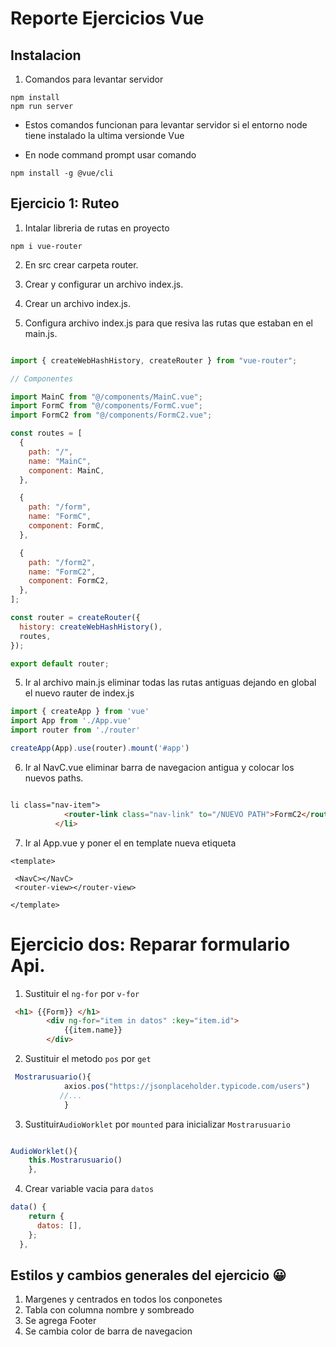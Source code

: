 # Reporte Ejercicios Vue

## Instalacion 

1. Comandos para levantar servidor
```
npm install
npm run server
```
* Estos comandos funcionan para levantar servidor si el entorno  node tiene instalado la 
ultima versionde Vue

* En node command prompt usar comando
~~~
npm install -g @vue/cli
~~~

## Ejercicio 1: Ruteo

1. Intalar libreria de rutas en proyecto

~~~
npm i vue-router
~~~

2. En src crear carpeta router.

3. Crear y configurar un archivo index.js.

4. Crear un archivo index.js.

5. Configura archivo index.js para que resiva las rutas
que estaban en el main.js.
 
~~~js

import { createWebHashHistory, createRouter } from "vue-router";

// Componentes

import MainC from "@/components/MainC.vue";
import FormC from "@/components/FormC.vue";
import FormC2 from "@/components/FormC2.vue";

const routes = [
  {
    path: "/",
    name: "MainC",
    component: MainC,
  },

  {
    path: "/form",
    name: "FormC",
    component: FormC,
  },

  {
    path: "/form2",
    name: "FormC2",
    component: FormC2,
  },
];

const router = createRouter({
  history: createWebHashHistory(),
  routes,
});

export default router;
~~~

5. Ir al archivo main.js eliminar todas las rutas antiguas dejando en global el nuevo rauter de index.js

~~~js
import { createApp } from 'vue'
import App from './App.vue'
import router from './router'

createApp(App).use(router).mount('#app')

~~~

6. Ir al NavC.vue eliminar barra de navegacion antigua y colocar los nuevos paths. 

~~~html 

li class="nav-item">
            <router-link class="nav-link" to="/NUEVO PATH">FormC2</router-link>
          </li>
~~~

7. Ir al App.vue y poner el en template nueva etiqueta 

~~~vue
<template>

 <NavC></NavC>
 <router-view></router-view>
 
</template>
~~~

# Ejercicio dos: Reparar formulario  Api. 

1. Sustituir el `ng-for` por `v-for`
~~~html
 <h1> {{Form}} </h1>
        <div ng-for="item in datos" :key="item.id">
            {{item.name}}
        </div>
~~~

2. Sustituir el metodo `pos` por `get`

~~~js 
 Mostrarusuario(){
            axios.pos("https://jsonplaceholder.typicode.com/users")
           //...
            }
~~~

3. Sustituir`AudioWorklet` por `mounted` para inicializar `Mostrarusuario`
~~~js

AudioWorklet(){
    this.Mostrarusuario()
    },
~~~

4. Crear variable vacia para `datos`

~~~js
data() {
    return {
      datos: [],
    };
  },
~~~

## Estilos y cambios generales del ejercicio 😀

1. Margenes y centrados en todos los conponetes 
2. Tabla con columna nombre y sombreado
3. Se agrega Footer 
4. Se cambia color de barra de navegacion